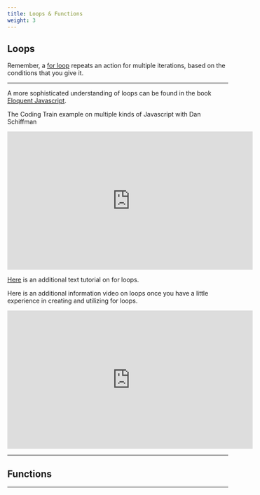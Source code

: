 ```yaml
---
title: Loops & Functions
weight: 3
---
```


## Loops

Remember, a [for loop](https://pdm.lsupathways.org/1_introtocoding/2_makingthings_happen/3_lesson_3/) repeats an action for multiple iterations, based on the conditions that you give it.

---

A more sophisticated understanding of loops can be found in the book [Eloquent Javascript](https://eloquentjavascript.net/02_program_structure.html).  

The Coding Train example on multiple kinds of Javascript with Dan Schiffman

<iframe width="560" height="315" src="https://www.youtube.com/embed/cnRD9o6odjk" frameborder="0" allow="accelerometer; autoplay; encrypted-media; gyroscope; picture-in-picture" allowfullscreen></iframe>

[Here](https://www.w3schools.com/js/js_loop_for.asp) is an additional text tutorial on for loops. 

Here is an additional information video on loops once you have a little experience in creating and utilizing for loops.

<iframe width="560" height="315" src="https://www.youtube.com/embed/x7Xzvm0iLCI" frameborder="0" allow="accelerometer; autoplay; encrypted-media; gyroscope; picture-in-picture" allowfullscreen></iframe>

---

## Functions

---